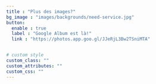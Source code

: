 ```yaml
---
title : "Plus des images?"
bg_image : "images/backgrounds/need-service.jpg"
button:
  enable : true
  label : "Google Album est là!"
  link : "https://photos.app.goo.gl/JJeRjL3Bw2TSniMTA"


# custom style
custom_class: ""
custom_attributes: ""
custom_css: ""
---
```

